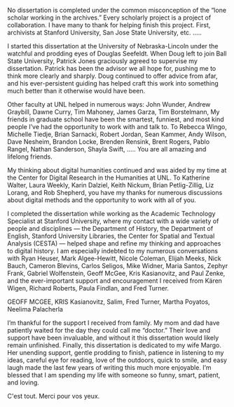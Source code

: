 No dissertation is completed under the common misconception of the “lone 
scholar working in the archives.” Every scholarly project is a project of 
collaboration. I have many to thank for helping finish this project.
First, archivists at Stanford University, San Jose State University, etc. …..

I started this dissertation at the University of Nebraska-Lincoln under the 
watchful and prodding eyes of Douglas Seefeldt. When Doug left to join Ball 
State University, Patrick Jones graciously agreed to supervise my 
dissertation. Patrick has been the advisor we all hope for, pushing me to 
think more clearly and sharply. Doug continued to offer advice from afar, and 
his ever-persistent guiding has helped craft this work into something much 
better than it otherwise would have been.

Other faculty at UNL helped in numerous ways: John Wunder, Andrew Graybill, 
Dawne Curry, Tim Mahoney,  James Garza, Tim Borstelmann, My friends in 
graduate school have been the smartest, funniest, and most kind people I’ve 
had the opportunity to work with and talk to. To Rebecca Wingo, Michelle 
Tiedje, Brian Sarnacki, Robert Jordan, Sean Kammer, Andy Wilson, Dave Nesheim, 
Brandon Locke, Brenden Rensink, Brent Rogers, Pablo Rangel, Nathan Sanderson, 
Shayla Swift, ….. You are all amazing and lifelong friends.

My thinking about digital humanities continued and was aided by my time at the 
Center for Digital Research in the Humanities at UNL. To Katherine Walter, 
Laura Weekly, Karin Dalziel, Keith Nickum, Brian Petlig-Zillig, Liz Lorang, 
and Rob Shepherd, you have my thanks for numerous discussions about digital 
methods and the opportunity to work with all of you.

I completed the dissertation while working as the Academic Technology 
Specialist at Stanford University, where my contact with a wide variety of 
people and disciplines — the Department of History, the Department of English, 
Stanford University Libraries, the Center for Spatial and Textual Analysis 
(CESTA) — helped shape and refine my thinking and approaches to digital 
history. I am especially indebted to my numerous conversations with Ryan 
Heuser, Mark Algee-Hewitt, Nicole Coleman, Elijah Meeks, Nick Bauch, Cameron 
Blevins, Carlos Seligos, Mike Widner, Maria Santos, Zephyr Frank, Gabriel 
Wolfenstein, Geoff McGee, Kris Kasianovitz, and Paul Zenke, and the 
ever-important support and encouragement I received from Kären Wigen, Richard 
Roberts, Paula Findlan, and Fred Turner. 

 GEOFF MCGEE, KRIS Kasianovitz, Salim, Fred Turner, Martha Poyatos, Neelima Palacherla

I’m thankful for the support I received from family. My mom and dad have 
patiently waited for the day they could call me “doctor.” Their love and 
support have been invaluable, and without it this dissertation would likely 
remain unfinished.  Finally, this dissertation is dedicated to my wife Margo. 
Her unending support, gentle prodding to finish, patience in listening to my 
ideas, careful eye for reading, love of the outdoors, quick to smile, and easy 
laugh made the last few years of writing this much more enjoyable. I’m blessed 
that I am spending my life with someone so funny, smart, patient, and loving.

C'est tout. Merci pour vos yeux.
